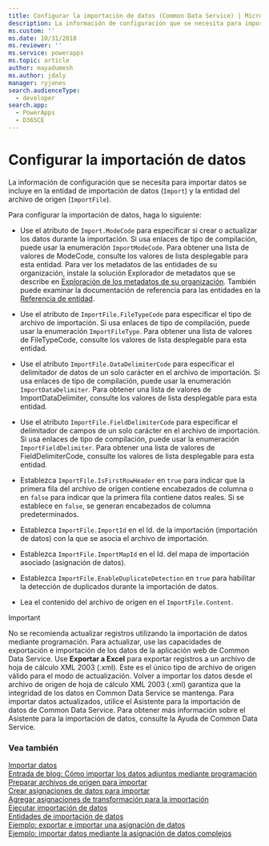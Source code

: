 ```yaml
---
title: Configurar la importación de datos (Common Data Service) | Microsoft Docs
description: La información de configuración que se necesita para importar datos se incluye en la entidad de importación de datos y la entidad del archivo de origen.
ms.custom: ''
ms.date: 10/31/2018
ms.reviewer: ''
ms.service: powerapps
ms.topic: article
author: mayadumesh
ms.author: jdaly
manager: ryjones
search.audienceType:
  - developer
search.app:
  - PowerApps
  - D365CE
---
```

# <a name="configure-data-import"></a>Configurar la importación de datos

<!-- 
Was Mike Carter's

https://docs.microsoft.com/dynamics365/customer-engagement/developer/configure-data-import 

Child topic of 
powerapps-docs/developer/common-data-service/import-data.md
-->

La información de configuración que se necesita para importar datos se incluye en la entidad de importación de datos (`Import`) y la entidad del archivo de origen (`ImportFile`).  
  
 Para configurar la importación de datos, haga lo siguiente:  
  
- Use el atributo de `Import.ModeCode` para especificar si crear o actualizar los datos durante la importación. Si usa enlaces de tipo de compilación, puede usar la enumeración `ImportModeCode`. Para obtener una lista de valores de ModeCode, consulte los valores de lista desplegable para esta entidad. Para ver los metadatos de las entidades de su organización, instale la solución Explorador de metadatos que se describe en [Exploración de los metadatos de su organización](/dynamics365/customer-engagement/developer/browse-your-metadata). También puede examinar la documentación de referencia para las entidades en la [Referencia de entidad](/dynamics365/customer-engagement/developer/about-entity-reference).  
  
- Use el atributo de `ImportFile.FileTypeCode` para especificar el tipo de archivo de importación. Si usa enlaces de tipo de compilación, puede usar la enumeración `ImportFileType`. Para obtener una lista de valores de FileTypeCode, consulte los valores de lista desplegable para esta entidad.  
  
- Use el atributo `ImportFile.DataDelimiterCode` para especificar el delimitador de datos de un solo carácter en el archivo de importación. Si usa enlaces de tipo de compilación, puede usar la enumeración `ImportDataDelimiter`. Para obtener una lista de valores de ImportDataDelimiter, consulte los valores de lista desplegable para esta entidad.  
  
- Use el atributo `ImportFile.FieldDelimiterCode` para especificar el delimitador de campos de un solo carácter en el archivo de importación. Si usa enlaces de tipo de compilación, puede usar la enumeración `ImportFieldDelimiter`. Para obtener una lista de valores de FieldDelimiterCode, consulte los valores de lista desplegable para esta entidad.  
  
- Establezca `ImportFile.IsFirstRowHeader` en `true` para indicar que la primera fila del archivo de origen contiene encabezados de columna o en `false` para indicar que la primera fila contiene datos reales. Si se establece en `false`, se generan encabezados de columna predeterminados.  
  
- Establezca `ImportFile.ImportId` en el Id. de la importación (importación de datos) con la que se asocia el archivo de importación.  
  
- Establezca `ImportFile.ImportMapId` en el Id. del mapa de importación asociado (asignación de datos).  
  
- Establezca `ImportFile.EnableDuplicateDetection` en `true` para habilitar la detección de duplicados durante la importación de datos.  
  
- Lea el contenido del archivo de origen en el `ImportFile.Content`.  
  
> [!IMPORTANT]
>  No se recomienda actualizar registros utilizando la importación de datos mediante programación. Para actualizar, use las capacidades de exportación e importación de los datos de la aplicación web de Common Data Service. Use **Exportar a Excel** para exportar registros a un archivo de hoja de cálculo XML 2003 (.xml). Este es el único tipo de archivo de origen válido para el modo de actualización. Volver a importar los datos desde el archivo de origen de hoja de cálculo XML 2003 (.xml) garantiza que la integridad de los datos en Common Data Service se mantenga. Para importar datos actualizados, utilice el Asistente para la importación de datos de Common Data Service. Para obtener más información sobre el Asistente para la importación de datos, consulte la Ayuda de Common Data Service.  
 
### <a name="see-also"></a>Vea también

[Importar datos](import-data.md)<br />
[Entrada de blog: Cómo importar los datos adjuntos mediante programación](http://blogs.msdn.com/b/crm/archive/2012/08/06/how-to-import-attachments-programmatically.aspx)<br />
[Preparar archivos de origen para importar](prepare-source-files-import.md)<br />
[Crear asignaciones de datos para importar](create-data-maps-for-import.md)<br />
[Agregar asignaciones de transformación para la importación](add-transformation-mappings-import.md)<br />
[Ejecutar importación de datos](run-data-import.md)<br />
[Entidades de importación de datos](data-import-entities.md)<br />
[Ejemplo: exportar e importar una asignación de datos](org-service/samples/export-import-data-map.md)<br />
[Ejemplo: importar datos mediante la asignación de datos complejos](org-service/samples/import-data-complex-data-map.md)<br />